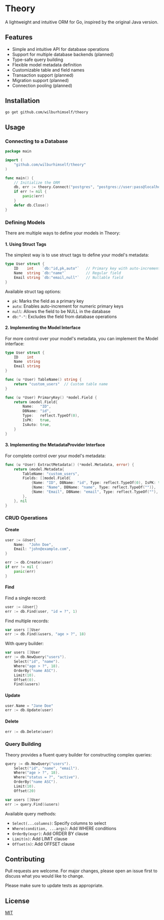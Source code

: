 # Theory

A lightweight and intuitive ORM for Go, inspired by the original Java version.

## Features

- Simple and intuitive API for database operations
- Support for multiple database backends (planned)
- Type-safe query building
- Flexible model metadata definition
- Customizable table and field names
- Transaction support (planned)
- Migration support (planned)
- Connection pooling (planned)

## Installation

```bash
go get github.com/wilburhimself/theory
```

## Usage

### Connecting to a Database

```go
package main

import (
    "github.com/wilburhimself/theory"
)

func main() {
    // Initialize the ORM
    db, err := theory.Connect("postgres", "postgres://user:pass@localhost:5432/dbname")
    if err != nil {
        panic(err)
    }
    defer db.Close()
}
```

### Defining Models

There are multiple ways to define your models in Theory:

#### 1. Using Struct Tags

The simplest way is to use struct tags to define your model's metadata:

```go
type User struct {
    ID    int    `db:"id,pk,auto"`   // Primary key with auto-increment
    Name  string `db:"name"`         // Regular field
    Email string `db:"email,null"`   // Nullable field
}
```

Available struct tag options:
- `pk`: Marks the field as a primary key
- `auto`: Enables auto-increment for numeric primary keys
- `null`: Allows the field to be NULL in the database
- `db:"-"`: Excludes the field from database operations

#### 2. Implementing the Model Interface

For more control over your model's metadata, you can implement the Model interface:

```go
type User struct {
    ID    int
    Name  string
    Email string
}

func (u *User) TableName() string {
    return "custom_users"  // Custom table name
}

func (u *User) PrimaryKey() *model.Field {
    return &model.Field{
        Name:   "ID",
        DBName: "id",
        Type:   reflect.TypeOf(0),
        IsPK:   true,
        IsAuto: true,
    }
}
```

#### 3. Implementing the MetadataProvider Interface

For complete control over your model's metadata:

```go
func (u *User) ExtractMetadata() (*model.Metadata, error) {
    return &model.Metadata{
        TableName: "custom_users",
        Fields: []model.Field{
            {Name: "ID", DBName: "id", Type: reflect.TypeOf(0), IsPK: true, IsAuto: true},
            {Name: "Name", DBName: "name", Type: reflect.TypeOf("")},
            {Name: "Email", DBName: "email", Type: reflect.TypeOf(""), IsNull: true},
        },
    }, nil
}
```

### CRUD Operations

#### Create

```go
user := &User{
    Name:  "John Doe",
    Email: "john@example.com",
}

err := db.Create(user)
if err != nil {
    panic(err)
}
```

#### Find

Find a single record:
```go
user := &User{}
err := db.Find(user, "id = ?", 1)
```

Find multiple records:
```go
var users []User
err := db.Find(&users, "age > ?", 18)
```

With query builder:
```go
var users []User
err := db.NewQuery("users").
    Select("id", "name").
    Where("age > ?", 18).
    OrderBy("name ASC").
    Limit(10).
    Offset(0).
    Find(&users)
```

#### Update

```go
user.Name = "Jane Doe"
err := db.Update(user)
```

#### Delete

```go
err := db.Delete(user)
```

### Query Building

Theory provides a fluent query builder for constructing complex queries:

```go
query := db.NewQuery("users").
    Select("id", "name", "email").
    Where("age > ?", 18).
    Where("status = ?", "active").
    OrderBy("name ASC").
    Limit(10).
    Offset(20)

var users []User
err := query.Find(&users)
```

Available query methods:
- `Select(...columns)`: Specify columns to select
- `Where(condition, ...args)`: Add WHERE conditions
- `OrderBy(expr)`: Add ORDER BY clause
- `Limit(n)`: Add LIMIT clause
- `Offset(n)`: Add OFFSET clause

## Contributing

Pull requests are welcome. For major changes, please open an issue first to discuss what you would like to change.

Please make sure to update tests as appropriate.

## License

[MIT](LICENSE)
